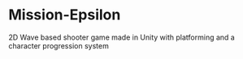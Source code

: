 # Mission-Epsilon
2D Wave based shooter game made in Unity with platforming and a character progression system
